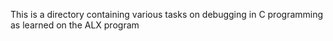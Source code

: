 This is a directory containing various tasks on debugging in C programming as learned on the ALX program
